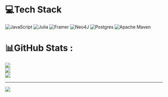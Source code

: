 
# 💻Tech Stack
![JavaScript](https://img.shields.io/badge/javascript-%23323330.svg?style=for-the-badge&logo=javascript&logoColor=%23F7DF1E) 	![Julia](https://img.shields.io/badge/-Julia-9558B2?style=for-the-badge&logo=julia&logoColor=white) ![Framer](https://img.shields.io/badge/Framer-black?style=for-the-badge&logo=framer&logoColor=blue) 	![Neo4J](https://img.shields.io/badge/Neo4j-008CC1?style=for-the-badge&logo=neo4j&logoColor=white) ![Postgres](https://img.shields.io/badge/postgres-%23316192.svg?style=for-the-badge&logo=postgresql&logoColor=white) ![Apache Maven](https://img.shields.io/badge/Apache%20Maven-C71A36?style=for-the-badge&logo=Apache%20Maven&logoColor=white)
# 📊GitHub Stats :
![](https://github-readme-stats.vercel.app/api?username=Natsuki&theme=radical&hide_border=false&include_all_commits=false&count_private=false)<br/>
![](https://github-readme-streak-stats.herokuapp.com/?user=Natsuki&theme=radical&hide_border=false)<br/>
![](https://github-readme-stats.vercel.app/api/top-langs/?username=Natsuki&theme=radical&hide_border=false&include_all_commits=false&count_private=false&layout=compact)

---
[![](https://visitcount.itsvg.in/api?id=Natsuki&icon=0&color=0)](https://visitcount.itsvg.in)
